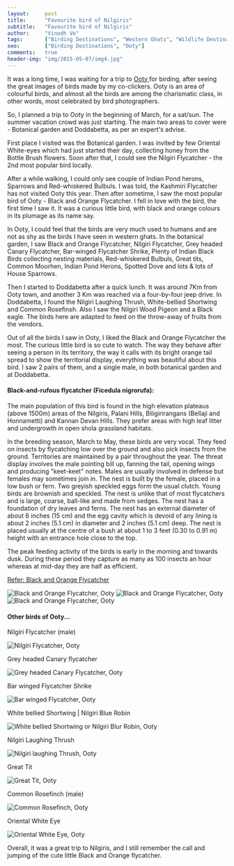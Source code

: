 ```yaml
---
layout:     post
title:      "Favourite bird of Nilgiris"
subtitle:   "Favourite bird of Nilgiris"
author:     "Vinodh Ve"
tags:       ["Birding Destinations", "Western Ghats", "Wildlife Destinations", "Travel Destinations"]
seo: 		["Birding Destinations", "Ooty"]
comments:   true
header-img: "img/2015-05-07/img4.jpg"
---
```


<p>
It was a long time, I was waiting for a trip to <a href="http://www.wilderhood.com/destination/Ooty"> Ooty </a> for birding, after seeing the great images of birds made by my co-clickers. Ooty is an area of colourful birds, and almost all the birds are among the charismatic class, in other words, most celebrated by bird photographers.
</p>

<p>
So, I planned a trip to Ooty in the beginning of March, for a sat/sun. The summer vacation crowd was just starting. The main two areas to cover were - Botanical garden and Doddabetta, as per an expert's advise.
</p>

<p>
First place I visited was the Botanical garden. I was invited by few Oriental White-eyes which had just started their day, collecting honey from the Bottle Brush flowers. Soon after that, I could see the Nilgiri Flycatcher - the 2nd most popular bird locally. 
</p>

<p>
After a while walking, I could only see couple of Indian Pond herons, Sparrows and Red-whiskered Bulbuls. I was told, the Kashmiri Flycatcher has not visited Ooty this year. Then after sometime, I saw the most popular bird of Ooty - Black and Orange Flycatcher. I fell in love with the bird, the first time I saw it. It was a curious little bird, with black and orange colours in its plumage as its name say.
</p>

<p>
In Ooty, I could feel that the birds are very much used to humans and are not as shy as the birds I have seen in western ghats. In the botanical garden, I saw Black and Orange Flycatcher, Nilgiri Flycatcher, Grey headed Canary Flycatcher, Bar-winged Flycatcher Shrike, Plenty of Indian Black Birds collecting nesting materials, Red-whiskered Bulbuls, Great tits, Common Moorhen, Indian Pond Herons, Spotted Dove and lots & lots of House Sparrows. 
</p>

<p>
Then I started to Doddabetta after a quick lunch. It was around 7Km from Ooty town, and another 3 Km was reached via a four-by-four jeep drive. In Doddabetta, I found the Nilgiri Laughing Thrush, White-bellied Shortwing and Common Rosefinsh. Also I saw the Nilgiri Wood Pigeon and a Black eagle. The birds here are adapted to feed on the throw-away of fruits from the vendors.  
</p>

<p>
Out of all the birds I saw in Ooty, I liked the Black and Orange Flycatcher the most. The curious little bird is so cute to watch. The way they behave after seeing a person in its territory, the way it calls with its bright orange tail spread to show the territorial display, everything was beautiful about this bird. I saw 2 pairs of them, and a single male, in both botanical garden and at Doddabetta. 
</p>

<h4>Black-and-rufous flycatcher (Ficedula nigrorufa):</h4>

<p>
The main population of this bird is found in the high elevation plateaus (above 1500m) areas of the Nilgiris, Palani Hills, Biligirirangans (Bellaji and Honnametti) and Kannan Devan Hills. They prefer areas with high leaf litter and undergrowth in open shola grassland habitats. 
</p>

<p>
In the breeding season, March to May, these birds are very vocal. They feed on insects by flycatching low over the ground and also pick insects from the ground. Territories are maintained by a pair throughout the year. The threat display involves the male pointing bill up, fanning the tail, opening wings and producing "keet-keet" notes. Males are usually involved in defense but females may sometimes join in. The nest is built by the female, placed in a low bush or fern. Two greyish speckled eggs form the usual clutch. Young birds are brownish and speckled. The nest is unlike that of most flycatchers and is large, coarse, ball-like and made from sedges. The nest has a foundation of dry leaves and ferns. The nest has an external diameter of about 6 inches (15 cm) and the egg cavity which is devoid of any lining is about 2 inches (5.1 cm) in diameter and 2 inches (5.1 cm) deep. The nest is placed usually at the centre of a bush at about 1 to 3 feet (0.30 to 0.91 m) height with an entrance hole close to the top.
</p>

<p>
The peak feeding activity of the birds is early in the morning and towards dusk. During these period they capture as many as 100 insects an hour whereas at mid-day they are half as efficient.
</p>

<a href="http://en.wikipedia.org/wiki/Black-and-orange_Flycatcher">Refer: Black and Orange Flycatcher</a>

<img src="{{ site.baseurl }}/img/2015-05-07/img1.jpg" alt="Black and Orange Flycatcher, Ooty">
<img src="{{ site.baseurl }}/img/2015-05-07/img2.jpg" alt="Black and Orange Flycatcher, Ooty">
<img src="{{ site.baseurl }}/img/2015-05-07/img3.jpg" alt="Black and Orange Flycatcher, Ooty">

<h4>
Other birds of Ooty...
</h4>


<p>
Nilgiri Flycatcher (male)
</p>
<img src="{{ site.baseurl }}/img/2015-05-07/img5.jpg" alt="Nilgiri Flycatcher, Ooty">


<p>
Grey headed Canary flycatcher
</p>

<img src="{{ site.baseurl }}/img/2015-05-07/img6.jpg" alt="Grey headed Canary Flycatcher, Ooty">


<p>
Bar winged Flycatcher Shrike
</p>

<img src="{{ site.baseurl }}/img/2015-05-07/img7.jpg" alt="Bar winged Flycatcher, Ooty">


<p>
White bellied Shortwing | Nilgiri Blue Robin
</p>
<img src="{{ site.baseurl }}/img/2015-05-07/img8.jpg" alt="White bellied Shortwing or Nilgiri Blur Robin, Ooty">


<p>
Nilgiri Laughing Thrush
</p>
<img src="{{ site.baseurl }}/img/2015-05-07/img9.jpg" alt="Nilgiri laughing Thrush, Ooty">


<p>
Great Tit
</p>
<img src="{{ site.baseurl }}/img/2015-05-07/img10.jpg" alt="Great Tit, Ooty">


<p>
Common Rosefinch (male)
</p>
<img src="{{ site.baseurl }}/img/2015-05-07/img11.jpg" alt="Common Rosefinch, Ooty">


<p>
Oriental White Eye
</p>
<img src="{{ site.baseurl }}/img/2015-05-07/img12.jpg" alt="Oriental White Eye, Ooty">

<p>
Overall, it was a great trip to Nilgiris, and I still remember the call and jumping of the cute little Black and Orange flycatcher. 
</p>